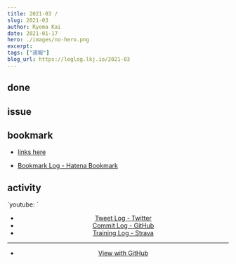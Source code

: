 ```yaml
---
title: 2021-03 / 
slug: 2021-03
author: Ryoma Kai
date: 2021-01-17
hero: ./images/no-hero.png
excerpt: 
tags: ["週報"]
blog_url: https://leglog.lkj.io/2021-03
---
```


<!--greeting here-->

## done

### 

## issue

### 

## bookmark

- [links here]()


- [Bookmark Log - Hatena Bookmark](https://b.hatena.ne.jp/Ryo_K/bookmark)

## activity

<Tweet tweetLink="" align="center" />
<Instagram instagramId="" />
`youtube: `

- [Tweet Log - Twitter](https://twitter.com/search?q=(from%3Alegnoh)%20until%3A2021-01-17%20since%3A2021-01-11%20-filter%3Areplies&src=typed_query)
- [Commit Log - GitHub](https://github.com/legnoh?tab=overview&from=2021-01-11&to=2021-01-17)
- [Training Log - Strava](https://www.strava.com/athletes/47349424/training/log)

----

- [View with GitHub](https://github.com/legnoh/leglog/blob/master/content/posts/202x/2021/03/index.md)
